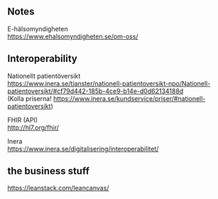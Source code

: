 ## Notes

E-hälsomyndigheten  
https://www.ehalsomyndigheten.se/om-oss/


## Interoperability
Nationellt patientöversikt  
https://www.inera.se/tjanster/nationell-patientoversikt-npo/Nationell-patientoversikt/#cf79d442-185b-4ce9-b14e-d0d62134188d  
(Kolla priserna! https://www.inera.se/kundservice/priser/#nationell-patientoversikt)


FHIR (API)  
http://hl7.org/fhir/

Inera  
https://www.inera.se/digitalisering/interoperabilitet/

## the business stuff
https://leanstack.com/leancanvas/
